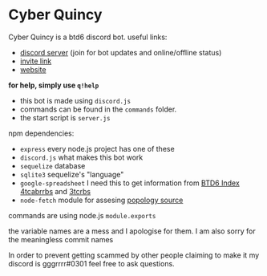 # Cyber Quincy

Cyber Quincy is a btd6 discord bot.
useful links:

-   [discord server](https://discord.gg/VMX5hZA) (join for bot updates and online/offline status)
-   [invite link](https://discordapp.com/oauth2/authorize?client_id=591922988832653313&scope=bot&permissions=537250881)
-   [website](https://cq.netlify.com)

**for help, simply use `q!help`**

-   this bot is made using `discord.js`
-   commands can be found in the `commands` folder.
-   the start script is `server.js`

npm dependencies:

-   `express` every node.js project has one of these
-   `discord.js` what makes this bot work
-   `sequelize` database
-   `sqlite3` sequelize's "language"
-   `google-spreadsheet` I need this to get information from [BTD6 Index](https://docs.google.com/spreadsheets/d/1bK0rJzXrMqT8KuWufjwNrPxsYTsCQpAVhpBt20f1wpA/edit#gid=0) [4tcabrrbs](https://docs.google.com/spreadsheets/d/1tOcL8DydvslPHvMAuf-FAHL0ik7KV4kp49vgNqK_N8Q/edit#gid=2028069799) and [3tcrbs](https://docs.google.com/spreadsheets/d/1tOcL8DydvslPHvMAuf-FAHL0ik7KV4kp49vgNqK_N8Q/edit#gid=2028069799)
-   `node-fetch` module for assesing [popology source](http://topper64.co.uk/nk/btd6/dat/towers.json)

commands are using node.js `module.exports`

the variable names are a mess and I apologise for them.
I am also sorry for the meaningless commit names

In order to prevent getting scammed by other people claiming to make it my discord is gggrrrr#0301
feel free to ask questions.
